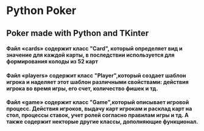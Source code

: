 # Python Poker
## Poker made with Python and TKinter

#### Файл «cards» содержит класс "Card", который определяет вид и значение для каждой карты, в последствии используется для формирования колоды из 52 карт
#### Файл «players» содержит класс "Player",который создает шаблон игрока и наделяет этот шаблон различными свойствами: действия игрока во время игры, его счет, количество фишек и тд.
#### Файл «game» содержит класс "Game",который описывает игровой процесс. Действия игроков, выдачу карт игрокам и расклад карт на стол, процессы ставок, учет ролей согласно правилам игры и тд. А также содержит некторые другие классы, дополняющие функционал.


